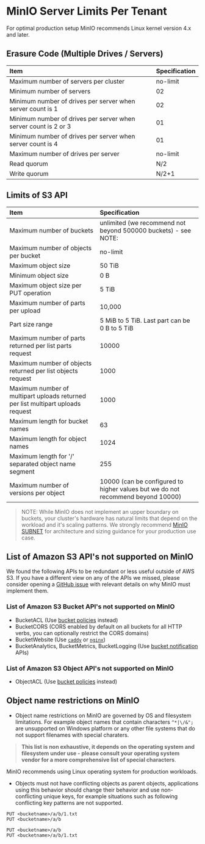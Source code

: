 # MinIO Server Limits Per Tenant

For optimal production setup MinIO recommends Linux kernel version 4.x and later.

## Erasure Code (Multiple Drives / Servers)

| Item                                                            | Specification |
|:----------------------------------------------------------------|:--------------|
| Maximum number of servers per cluster                           | no-limit      |
| Minimum number of servers                                       | 02            |
| Minimum number of drives per server when server count is 1      | 02            |
| Minimum number of drives per server when server count is 2 or 3 | 01            |
| Minimum number of drives per server when server count is 4      | 01            |
| Maximum number of drives per server                             | no-limit      |
| Read quorum                                                     | N/2           |
| Write quorum                                                    | N/2+1         |

## Limits of S3 API

| Item                                                                            | Specification                                                                   |
|:--------------------------------------------------------------------------------|:--------------------------------------------------------------------------------|
| Maximum number of buckets                                                       | unlimited (we recommend not beyond 500000 buckets) - see NOTE:                  |
| Maximum number of objects per bucket                                            | no-limit                                                                        |
| Maximum object size                                                             | 50 TiB                                                                          |
| Minimum object size                                                             | 0 B                                                                             |
| Maximum object size per PUT operation                                           | 5 TiB                                                                           |
| Maximum number of parts per upload                                              | 10,000                                                                          |
| Part size range                                                                 | 5 MiB to 5 TiB. Last part can be 0 B to 5 TiB                                   |
| Maximum number of parts returned per list parts request                         | 10000                                                                           |
| Maximum number of objects returned per list objects request                     | 1000                                                                            |
| Maximum number of multipart uploads returned per list multipart uploads request | 1000                                                                            |
| Maximum length for bucket names                                                 | 63                                                                              |
| Maximum length for object names                                                 | 1024                                                                            |
| Maximum length for '/' separated object name segment                            | 255                                                                             |
| Maximum number of versions per object                                           | 10000 (can be configured to higher values but we do not recommend beyond 10000) |

> NOTE:  While MinIO does not implement an upper boundary on buckets, your cluster's hardware has natural limits that depend on the workload and it's scaling patterns. We strongly recommend [MinIO SUBNET](https://min.io/pricing) for architecture and sizing guidance for your production use case.

## List of Amazon S3 API's not supported on MinIO

We found the following APIs to be redundant or less useful outside of AWS S3. If you have a different view on any of the APIs we missed, please consider opening a [GitHub issue](https://github.com/minio/minio/issues) with relevant details on why MinIO must implement them.

### List of Amazon S3 Bucket API's not supported on MinIO

- BucketACL (Use [bucket policies](https://min.io/docs/minio/linux/administration/identity-access-management/policy-based-access-control.html) instead)
- BucketCORS (CORS enabled by default on all buckets for all HTTP verbs, you can optionally restrict the CORS domains)
- BucketWebsite (Use [`caddy`](https://github.com/caddyserver/caddy) or [`nginx`](https://www.nginx.com/resources/wiki/))
- BucketAnalytics, BucketMetrics, BucketLogging (Use [bucket notification](https://min.io/docs/minio/linux/administration/monitoring/bucket-notifications.html) APIs)

### List of Amazon S3 Object API's not supported on MinIO

- ObjectACL (Use [bucket policies](https://min.io/docs/minio/linux/administration/identity-access-management/policy-based-access-control.html) instead)

## Object name restrictions on MinIO

- Object name restrictions on MinIO are governed by OS and filesystem limitations. For example object names that contain characters `^*|\/&";` are unsupported on Windows platform or any other file systems that do not support filenames with special charaters.

> **This list is non exhaustive, it depends on the operating system and filesystem under use - please consult your operating system vendor for a more comprehensive list of special characters**.

MinIO recommends using Linux operating system for production workloads.

- Objects must not have conflicting objects as parent objects, applications using this behavior should change their behavior and use non-conflicting unique keys, for example situations such as following conflicting key patterns are not supported.

```
PUT <bucketname>/a/b/1.txt
PUT <bucketname>/a/b
```

```
PUT <bucketname>/a/b
PUT <bucketname>/a/b/1.txt
```

